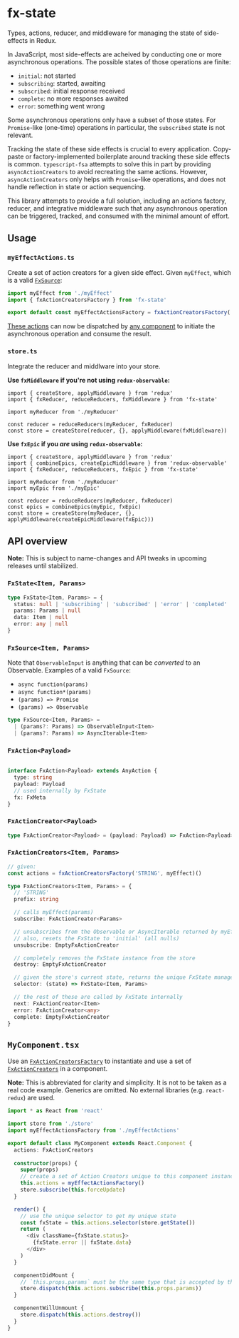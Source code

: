 # fx-state
Types, actions, reducer, and middleware for managing the state of side-effects in Redux.

In JavaScript, most side-effects are acheived by conducting one or more asynchronous operations. The possible states of those operations are finite:

- `initial`: not started
- `subscribing`: started, awaiting
- `subscribed`: initial response received
- `complete`: no more responses awaited
- `error`: something went wrong

Some asynchronous operations only have a subset of those states. For `Promise`-like (one-time) operations in particular, the `subscribed` state is not relevant.

Tracking the state of these side effects is crucial to every application. Copy-paste or factory-implemented boilerplate around tracking these side effects is common. `typescript-fsa` attempts to solve this in part by providing `asyncActionCreators` to avoid recreating the same actions. However, `asyncActionCreators` only helps with `Promise`-like operations, and does not handle reflection in state or action sequencing.

This library attempts to provide a full solution, including an actions factory, reducer, and integrative middleware such that any asynchronous operation can be triggered, tracked, and consumed with the minimal amount of effort.

## Usage

### `myEffectActions.ts`
Create a set of action creators for a given side effect. Given `myEffect`, which is a valid [`FxSource`](#fxsourceitem-params):

```ts
import myEffect from './myEffect'
import { fxActionCreatorsFactory } from 'fx-state'

export default const myEffectActionsFactory = fxActionCreatorsFactory('MY_EFFECT', myEffect)
```

[These actions](#fxactioncreatorsitem-params) can now be dispatched by [any component](#mycomponent-tsx) to initiate the asynchronous operation and consume the result.

### `store.ts`
Integrate the reducer and middlware into your store.

**Use `fxMiddleware` if you're not using `redux-observable`:**
```
import { createStore, applyMiddleware } from 'redux'
import { fxReducer, reduceReducers, fxMiddleware } from 'fx-state'

import myReducer from './myReducer'

const reducer = reduceReducers(myReducer, fxReducer)
const store = createStore(reducer, {}, applyMiddleware(fxMiddleware))
```

**Use `fxEpic` if you _are_ using `redux-observable`:**
```
import { createStore, applyMiddleware } from 'redux'
import { combineEpics, createEpicMiddleware } from 'redux-observable'
import { fxReducer, reduceReducers, fxEpic } from 'fx-state'

import myReducer from './myReducer'
import myEpic from './myEpic'

const reducer = reduceReducers(myReducer, fxReducer)
const epics = combineEpics(myEpic, fxEpic)
const store = createStore(myReducer, {}, applyMiddleware(createEpicMiddleware(fxEpic)))
```

## API overview
**Note:** This is subject to name-changes and API tweaks in upcoming releases until stabilized.

### `FxState<Item, Params>`
```ts
type FxState<Item, Params> = {
  status: null | 'subscribing' | 'subscribed' | 'error' | 'completed'
  params: Params | null
  data: Item | null
  error: any | null
}
```

### `FxSource<Item, Params>`
Note that `ObservableInput` is anything that can be _converted_ to an Observable. Examples of a valid `FxSource`:

- `async function(params)`
- `async function*(params)`
- `(params) => Promise`
- `(params) => Observable`

```ts
type FxSource<Item, Params> =
  | (params?: Params) => ObservableInput<Item>
  | (params?: Params) => AsyncIterable<Item>
```

### `FxAction<Payload>`
```ts

interface FxAction<Payload> extends AnyAction {
  type: string
  payload: Payload
  // used internally by FxState
  fx: FxMeta
}
```

### `FxActionCreator<Payload>`
```ts
type FxActionCreator<Payload> = (payload: Payload) => FxAction<Payload>
```

### `FxActionCreators<Item, Params>`
```ts
// given:
const actions = fxActionCreatorsFactory('STRING', myEffect)()

type FxActionCreators<Item, Params> = {
  // 'STRING'
  prefix: string

  // calls myEffect(params)
  subscribe: FxActionCreator<Params>

  // unsubscribes from the Observable or AsyncIterable returned by myEffect() (if applicable)
  // also, resets the FxState to 'initial' (all nulls)
  unsubscribe: EmptyFxActionCreator

  // completely removes the FxState instance from the store
  destroy: EmptyFxActionCreator

  // given the store's current state, returns the unique FxState managed by these actions
  selector: (state) => FxState<Item, Params>

  // the rest of these are called by FxState internally
  next: FxActionCreator<Item>
  error: FxActionCreator<any>
  complete: EmptyFxActionCreator
}
```

## `MyComponent.tsx`
Use an [`FxActionCreatorsFactory`](#myeffectactions-ts) to instantiate and use a set of [`FxActionCreators`](#fxactioncreatorsitem-params) in a component.

**Note:** This is abbreviated for clarity and simplicity. It is not to be taken as a real code example. Generics are omitted. No external libraries (e.g. `react-redux`) are used.

```ts
import * as React from 'react'

import store from './store'
import myEffectActionsFactory from './myEffectActions'

export default class MyComponent extends React.Component {
  actions: FxActionCreators
  
  constructor(props) {
    super(props)
    // create a set of Action Creators unique to this component instance
    this.actions = myEffectActionsFactory()
    store.subscribe(this.forceUpdate)
  }

  render() {
    // use the unique selector to get my unique state
    const fxState = this.actions.selector(store.getState())
    return (
      <div className={fxState.status}>
        {fxState.error || fxState.data}
      </div>
    )
  }

  componentDidMount {
    // `this.props.params` must be the same type that is accepted by the `myEffect` function above
    store.dispatch(this.actions.subscribe(this.props.params))
  }

  componentWillUnmount {
    store.dispatch(this.actions.destroy())
  }
}
```
